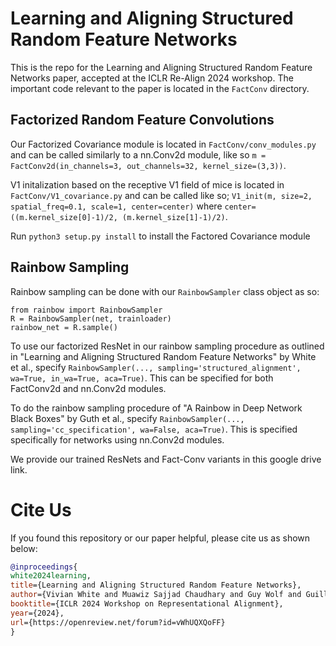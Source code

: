 # Learning and Aligning Structured Random Feature Networks
This is the repo for the Learning and Aligning Structured Random Feature Networks paper, accepted at the ICLR Re-Align 2024 workshop. The important code relevant to the paper is located in the `FactConv` directory.

## Factorized Random Feature Convolutions
Our Factorized Covariance module is located in `FactConv/conv_modules.py` and can be called similarly to a nn.Conv2d module, like so `m = FactConv2d(in_channels=3, out_channels=32, kernel_size=(3,3))`. 

V1 initalization based on the receptive V1 field of mice is located in `FactConv/V1_covariance.py` and can be called like so; `V1_init(m, size=2, spatial_freq=0.1, scale=1, center=center)` where `center=((m.kernel_size[0]-1)/2, (m.kernel_size[1]-1)/2)`. 

Run `python3 setup.py install` to install the Factored Covariance module

## Rainbow Sampling
Rainbow sampling can be done with our `RainbowSampler` class object as so:

```
from rainbow import RainbowSampler
R = RainbowSampler(net, trainloader)
rainbow_net = R.sample()
```

To use our factorized ResNet in our rainbow sampling procedure as outlined in "Learning and Aligning Structured Random Feature Networks" by White et al., specify `RainbowSampler(..., sampling='structured_alignment', wa=True, in_wa=True, aca=True)`. This can be specified for both FactConv2d and nn.Conv2d modules.

To do the rainbow sampling procedure of "A Rainbow in Deep Network Black Boxes" by Guth et al., specify `RainbowSampler(..., sampling='cc_specification', wa=False, aca=True)`. This is specified specifically for networks using nn.Conv2d modules.

We provide our trained ResNets and Fact-Conv variants in this google drive link. 

# Cite Us

If you found this repository or our paper helpful, please cite us as shown below:

```bibtex
@inproceedings{
white2024learning,
title={Learning and Aligning Structured Random Feature Networks},
author={Vivian White and Muawiz Sajjad Chaudhary and Guy Wolf and Guillaume Lajoie and Kameron Decker Harris},
booktitle={ICLR 2024 Workshop on Representational Alignment},
year={2024},
url={https://openreview.net/forum?id=vWhUQXQoFF}
}
```

